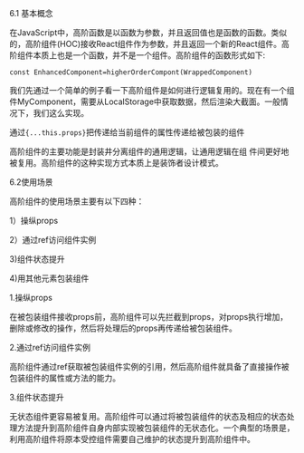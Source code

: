 6.1 基本概念

在JavaScript中，高阶函数是以函数为参数，并且返回值也是函数的函数。类似的，高阶组件(HOC)接收React组件作为参数，并且返回一个新的React组件。高阶组件本质上也是一个函数，并不是一个组件。高阶组件的函数形式如下:

    const EnhancedComponent=higherOrderCompont(WrappedComponent)

我们先通过一个简单的例子看一下高阶组件是如何进行逻辑复用的。现在有一个组件MyComponent，需要从LocalStorage中获取数据，然后渲染大截面。一般情况下，我们这么实现。

通过`{...this.props}`把传递给当前组件的属性传递给被包装的组件

高阶组件的主要功能是封装井分离组件的通用逻辑，让通用逻辑在组
件间更好地被复用。高阶组件的这种实现方式本质上是装饰者设计模式。

6.2使用场景

高阶组件的使用场景主要有以下四种：

1）操纵props

2）通过ref访问组件实例

3)组件状态提升

4)用其他元素包装组件

1.操纵props

在被包装组件接收props前，高阶组件可以先拦截到props，对props执行增加，删除或修改的操作，然后将处理后的props再传递给被包装组件。

2.通过ref访问组件实例

高阶组件通过ref获取被包装组件实例的引用，然后高阶组件就具备了直接操作被包装组件的属性或方法的能力。

3.组件状态提升

无状态组件更容易被复用。高阶组件可以通过将被包装组件的状态及相应的状态处理方法提升到高阶组件自身内部实现被包装组件的无状态化。一个典型的场景是，利用高阶组件将原本受控组件需要自己维护的状态提升到高阶组件中。
